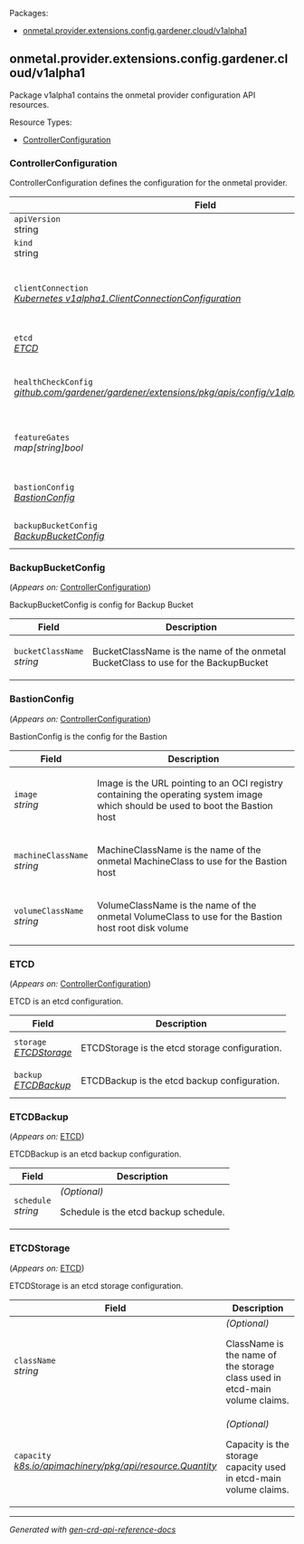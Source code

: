 <p>Packages:</p>
<ul>
<li>
<a href="#%09onmetal.provider.extensions.config.gardener.cloud%2fv1alpha1">	onmetal.provider.extensions.config.gardener.cloud/v1alpha1</a>
</li>
</ul>
<h2 id="	onmetal.provider.extensions.config.gardener.cloud/v1alpha1">	onmetal.provider.extensions.config.gardener.cloud/v1alpha1</h2>
<p>
<p>Package v1alpha1 contains the onmetal provider configuration API resources.</p>
</p>
Resource Types:
<ul><li>
<a href="#%09onmetal.provider.extensions.config.gardener.cloud/v1alpha1.ControllerConfiguration">ControllerConfiguration</a>
</li></ul>
<h3 id="	onmetal.provider.extensions.config.gardener.cloud/v1alpha1.ControllerConfiguration">ControllerConfiguration
</h3>
<p>
<p>ControllerConfiguration defines the configuration for the onmetal provider.</p>
</p>
<table>
<thead>
<tr>
<th>Field</th>
<th>Description</th>
</tr>
</thead>
<tbody>
<tr>
<td>
<code>apiVersion</code></br>
string</td>
<td>
<code>
onmetal.provider.extensions.config.gardener.cloud/v1alpha1
</code>
</td>
</tr>
<tr>
<td>
<code>kind</code></br>
string
</td>
<td><code>ControllerConfiguration</code></td>
</tr>
<tr>
<td>
<code>clientConnection</code></br>
<em>
<a href="https://godoc.org/k8s.io/component-base/config/v1alpha1#ClientConnectionConfiguration">
Kubernetes v1alpha1.ClientConnectionConfiguration
</a>
</em>
</td>
<td>
<em>(Optional)</em>
<p>ClientConnection specifies the kubeconfig file and client connection
settings for the proxy server to use when communicating with the apiserver.</p>
</td>
</tr>
<tr>
<td>
<code>etcd</code></br>
<em>
<a href="#%09onmetal.provider.extensions.config.gardener.cloud/v1alpha1.ETCD">
ETCD
</a>
</em>
</td>
<td>
<p>ETCD is the etcd configuration.</p>
</td>
</tr>
<tr>
<td>
<code>healthCheckConfig</code></br>
<em>
<a href="https://github.com/gardener/gardener/extensions/pkg/apis/config">
github.com/gardener/gardener/extensions/pkg/apis/config/v1alpha1.HealthCheckConfig
</a>
</em>
</td>
<td>
<em>(Optional)</em>
<p>HealthCheckConfig is the config for the health check controller</p>
</td>
</tr>
<tr>
<td>
<code>featureGates</code></br>
<em>
map[string]bool
</em>
</td>
<td>
<em>(Optional)</em>
<p>FeatureGates is a map of feature names to bools that enable
or disable alpha/experimental features.
Default: nil</p>
</td>
</tr>
<tr>
<td>
<code>bastionConfig</code></br>
<em>
<a href="#%09onmetal.provider.extensions.config.gardener.cloud/v1alpha1.BastionConfig">
BastionConfig
</a>
</em>
</td>
<td>
<em>(Optional)</em>
<p>BastionConfig is the config for the Bastion</p>
</td>
</tr>
<tr>
<td>
<code>backupBucketConfig</code></br>
<em>
<a href="#%09onmetal.provider.extensions.config.gardener.cloud/v1alpha1.BackupBucketConfig">
BackupBucketConfig
</a>
</em>
</td>
<td>
<p>BackupBucketConfig is config for Backup Bucket</p>
</td>
</tr>
</tbody>
</table>
<h3 id="	onmetal.provider.extensions.config.gardener.cloud/v1alpha1.BackupBucketConfig">BackupBucketConfig
</h3>
<p>
(<em>Appears on:</em>
<a href="#%09onmetal.provider.extensions.config.gardener.cloud/v1alpha1.ControllerConfiguration">ControllerConfiguration</a>)
</p>
<p>
<p>BackupBucketConfig is config for Backup Bucket</p>
</p>
<table>
<thead>
<tr>
<th>Field</th>
<th>Description</th>
</tr>
</thead>
<tbody>
<tr>
<td>
<code>bucketClassName</code></br>
<em>
string
</em>
</td>
<td>
<p>BucketClassName is the name of the onmetal BucketClass to use for the BackupBucket</p>
</td>
</tr>
</tbody>
</table>
<h3 id="	onmetal.provider.extensions.config.gardener.cloud/v1alpha1.BastionConfig">BastionConfig
</h3>
<p>
(<em>Appears on:</em>
<a href="#%09onmetal.provider.extensions.config.gardener.cloud/v1alpha1.ControllerConfiguration">ControllerConfiguration</a>)
</p>
<p>
<p>BastionConfig is the config for the Bastion</p>
</p>
<table>
<thead>
<tr>
<th>Field</th>
<th>Description</th>
</tr>
</thead>
<tbody>
<tr>
<td>
<code>image</code></br>
<em>
string
</em>
</td>
<td>
<p>Image is the URL pointing to an OCI registry containing the operating system image which should be used to boot the Bastion host</p>
</td>
</tr>
<tr>
<td>
<code>machineClassName</code></br>
<em>
string
</em>
</td>
<td>
<p>MachineClassName is the name of the onmetal MachineClass to use for the Bastion host</p>
</td>
</tr>
<tr>
<td>
<code>volumeClassName</code></br>
<em>
string
</em>
</td>
<td>
<p>VolumeClassName is the name of the onmetal VolumeClass to use for the Bastion host root disk volume</p>
</td>
</tr>
</tbody>
</table>
<h3 id="	onmetal.provider.extensions.config.gardener.cloud/v1alpha1.ETCD">ETCD
</h3>
<p>
(<em>Appears on:</em>
<a href="#%09onmetal.provider.extensions.config.gardener.cloud/v1alpha1.ControllerConfiguration">ControllerConfiguration</a>)
</p>
<p>
<p>ETCD is an etcd configuration.</p>
</p>
<table>
<thead>
<tr>
<th>Field</th>
<th>Description</th>
</tr>
</thead>
<tbody>
<tr>
<td>
<code>storage</code></br>
<em>
<a href="#%09onmetal.provider.extensions.config.gardener.cloud/v1alpha1.ETCDStorage">
ETCDStorage
</a>
</em>
</td>
<td>
<p>ETCDStorage is the etcd storage configuration.</p>
</td>
</tr>
<tr>
<td>
<code>backup</code></br>
<em>
<a href="#%09onmetal.provider.extensions.config.gardener.cloud/v1alpha1.ETCDBackup">
ETCDBackup
</a>
</em>
</td>
<td>
<p>ETCDBackup is the etcd backup configuration.</p>
</td>
</tr>
</tbody>
</table>
<h3 id="	onmetal.provider.extensions.config.gardener.cloud/v1alpha1.ETCDBackup">ETCDBackup
</h3>
<p>
(<em>Appears on:</em>
<a href="#%09onmetal.provider.extensions.config.gardener.cloud/v1alpha1.ETCD">ETCD</a>)
</p>
<p>
<p>ETCDBackup is an etcd backup configuration.</p>
</p>
<table>
<thead>
<tr>
<th>Field</th>
<th>Description</th>
</tr>
</thead>
<tbody>
<tr>
<td>
<code>schedule</code></br>
<em>
string
</em>
</td>
<td>
<em>(Optional)</em>
<p>Schedule is the etcd backup schedule.</p>
</td>
</tr>
</tbody>
</table>
<h3 id="	onmetal.provider.extensions.config.gardener.cloud/v1alpha1.ETCDStorage">ETCDStorage
</h3>
<p>
(<em>Appears on:</em>
<a href="#%09onmetal.provider.extensions.config.gardener.cloud/v1alpha1.ETCD">ETCD</a>)
</p>
<p>
<p>ETCDStorage is an etcd storage configuration.</p>
</p>
<table>
<thead>
<tr>
<th>Field</th>
<th>Description</th>
</tr>
</thead>
<tbody>
<tr>
<td>
<code>className</code></br>
<em>
string
</em>
</td>
<td>
<em>(Optional)</em>
<p>ClassName is the name of the storage class used in etcd-main volume claims.</p>
</td>
</tr>
<tr>
<td>
<code>capacity</code></br>
<em>
<a href="https://godoc.org/k8s.io/apimachinery/pkg/api/resource#Quantity">
k8s.io/apimachinery/pkg/api/resource.Quantity
</a>
</em>
</td>
<td>
<em>(Optional)</em>
<p>Capacity is the storage capacity used in etcd-main volume claims.</p>
</td>
</tr>
</tbody>
</table>
<hr/>
<p><em>
Generated with <a href="https://github.com/ahmetb/gen-crd-api-reference-docs">gen-crd-api-reference-docs</a>
</em></p>
